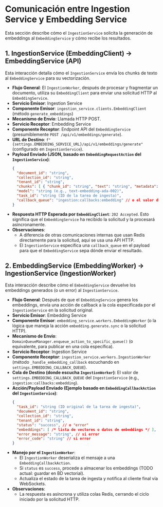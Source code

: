 # Comunicación entre Ingestion Service y Embedding Service

Esta sección describe cómo el `IngestionService` solicita la generación de embeddings al `EmbeddingService` y cómo recibe los resultados.

## 1. IngestionService (EmbeddingClient) -> EmbeddingService (API)

Esta interacción detalla cómo el `IngestionService` envía los chunks de texto al `EmbeddingService` para su vectorización.

*   **Flujo General**: El `IngestionWorker`, después de procesar y fragmentar un documento, utiliza su `EmbeddingClient` para enviar una solicitud HTTP al `EmbeddingService`.
*   **Servicio Emisor**: Ingestion Service
*   **Componente Emisor**: `ingestion_service.clients.EmbeddingClient` (método `generate_embeddings`)
*   **Mecanismo de Envío**: Llamada HTTP POST.
*   **Servicio Receptor**: Embedding Service
*   **Componente Receptor**: Endpoint API del `EmbeddingService` (presumiblemente `POST /api/v1/embeddings/generate`).
*   **URL de Destino**: `f"{settings.EMBEDDING_SERVICE_URL}/api/v1/embeddings/generate"` (configurado en `IngestionService`).
*   **Payload Enviado (JSON, basado en `EmbeddingRequestAction` del `IngestionService`)**:
    ```json
    {
      "document_id": "string",
      "collection_id": "string",
      "tenant_id": "string",
      "chunks": [ { "chunk_id": "string", "text": "string", "metadata": {} } ],
      "model": "string (e.g., text-embedding-ada-002)",
      "task_id": "string (ID de la tarea de ingesta)",
      "callback_queue": "ingestion:callbacks:embedding" // o el valor de settings.EMBEDDING_CALLBACK_QUEUE
    }
    ```
*   **Respuesta HTTP Esperada por `EmbeddingClient`**: `202 Accepted`. Esto significa que el `EmbeddingService` ha recibido la solicitud y la procesará asíncronamente.
*   **Observaciones**:
    *   A diferencia de otras comunicaciones internas que usan Redis directamente para la solicitud, aquí se usa una API HTTP.
    *   El `IngestionService` especifica una `callback_queue` en el payload para que el `EmbeddingService` sepa dónde enviar el resultado.

## 2. EmbeddingService (EmbeddingWorker) -> IngestionService (IngestionWorker)

Esta interacción describe cómo el `EmbeddingService` devuelve los embeddings generados (o un error) al `IngestionService`.

*   **Flujo General**: Después de que el `EmbeddingService` genera los embeddings, envía una acción de callback a la cola especificada por el `IngestionService` en la solicitud original.
*   **Servicio Emisor**: Embedding Service
*   **Componente Emisor**: `embedding_service.workers.EmbeddingWorker` (o la lógica que maneja la acción `embedding.generate.sync` o la solicitud HTTP).
*   **Mecanismo de Envío**: `DomainQueueManager.enqueue_action_to_specific_queue()` (o equivalente, para publicar en una cola específica).
*   **Servicio Receptor**: Ingestion Service
*   **Componente Receptor**: `ingestion_service.workers.IngestionWorker` (método `_handle_embedding_callback` escuchando en `settings.EMBEDDING_CALLBACK_QUEUE`).
*   **Cola de Destino (donde escucha `IngestionWorker`)**: El valor de `settings.EMBEDDING_CALLBACK_QUEUE` del `IngestionService` (e.g., `ingestion:callbacks:embedding`).
*   **Acción/Payload Enviado (Ejemplo basado en `EmbeddingCallbackAction` del `IngestionService`)**:
    ```json
    {
      "task_id": "string (ID original de la tarea de ingesta)",
      "document_id": "string",
      "collection_id": "string",
      "tenant_id": "string",
      "status": "success", // o "error"
      "embeddings": [ /* lista de vectores o datos de embeddings */ ], // si success
      "error_message": "string", // si error
      "error_code": "string" // si error
    }
    ```
*   **Manejo por el `IngestionWorker`**:
    *   El `IngestionWorker` deserializa el mensaje a una `EmbeddingCallbackAction`.
    *   Si `status` es `success`, procede a almacenar los embeddings (TODO actual: guardar en BD vectorial).
    *   Actualiza el estado de la tarea de ingesta y notifica al cliente final vía WebSockets.
*   **Observaciones**:
    *   La respuesta es asíncrona y utiliza colas Redis, cerrando el ciclo iniciado por la solicitud HTTP.
